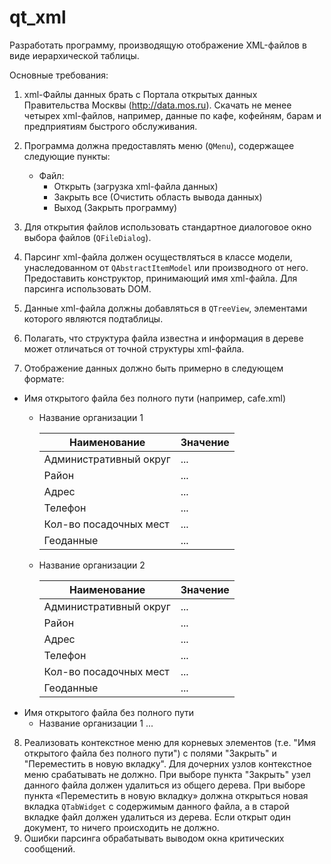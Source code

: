 # qt_xml
Разработать программу, производящую отображение XML-файлов в виде иерархической таблицы.

Основные требования:
1.	xml-Файлы данных брать с Портала открытых данных Правительства Москвы (http://data.mos.ru). 
    Скачать не менее четырех xml-файлов, например, данные по кафе, кофейням, барам и предприятиям быстрого обслуживания.

2.	Программа должна предоставлять меню (`QMenu`), содержащее следующие пункты:
    * Файл:
        + Открыть (загрузка xml-файла данных)
        + Закрыть все (Очистить область вывода данных)
        + Выход (Закрыть программу)

3.	Для открытия файлов использовать стандартное диалоговое окно выбора файлов (`QFileDialog`).
4.	Парсинг xml-файла должен осуществляться в классе модели, унаследованном от `QAbstractItemModel` или производного от него.
    Предоставить конструктор, принимающий имя xml-файла. Для парсинга использовать DOM.
5.	Данные xml-файла должны добавляться в `QTreeView`, элементами которого являются подтаблицы.
6.	Полагать, что структура файла известна и информация в дереве может отличаться от точной структуры xml-файла.
7.	Отображение данных должно быть примерно в следующем формате:

* Имя открытого файла без полного пути (например, cafe.xml)
    + Название организации 1
    
        | Наименование | Значение |
        | ------ | ------ |
        | Административный округ | ... |
        | Район | ... |
        | Адрес | ... |
        | Телефон | ... |
        | Кол-во посадочных мест | ... |
        | Геоданные | ... |
    + Название организации 2

        | Наименование | Значение |
        | ------ | ------ |
        | Административный округ | ... |
        | Район | ... |
        | Адрес | ... |
        | Телефон | ... |
        | Кол-во посадочных мест | ... |
        | Геоданные | ... |
* Имя открытого файла без полного пути
    + Название организации 1 ...

8.	Реализовать контекстное меню для корневых элементов (т.е. "Имя открытого файла без полного пути") с полями "Закрыть" и "Переместить в новую вкладку".
    Для дочерних узлов контекстное меню срабатывать не должно. При выборе пункта "Закрыть" узел данного файла должен удалиться из общего дерева. 
    При выборе пункта «Переместить в новую вкладку» должна открыться новая вкладка `QTabWidget` с содержимым данного файла,
    а в старой вкладке файл должен удалиться из дерева. Если открыт один документ, то ничего происходить не должно.
9.	Ошибки парсинга обрабатывать выводом окна критических сообщений.
